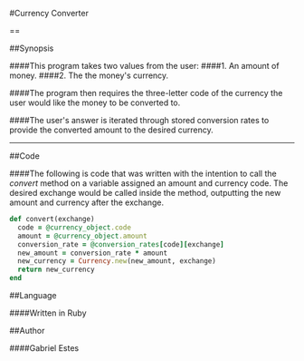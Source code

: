 #Currency Converter

==

##Synopsis

####This program takes two values from the user:
####1. An amount of money.
####2. The the money's currency.

####The program then requires the three-letter code of the currency the user would like the money to be converted to.

####The user's answer is iterated through stored conversion rates to provide the converted amount to the desired currency.

---

##Code

####The following is code that was written with the intention to call the *convert* method on a variable assigned an amount and currency code. The desired exchange would be called inside the method, outputting the new amount and currency after the exchange.

```Ruby
def convert(exchange)
  code = @currency_object.code
  amount = @currency_object.amount
  conversion_rate = @conversion_rates[code][exchange]
  new_amount = conversion_rate * amount
  new_currency = Currency.new(new_amount, exchange)
  return new_currency
end
```

##Language

####Written in Ruby

##Author

####Gabriel Estes
